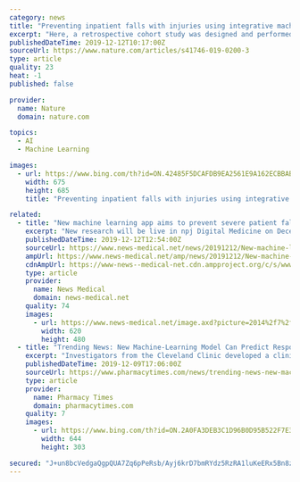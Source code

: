 ```yaml
---
category: news
title: "Preventing inpatient falls with injuries using integrative machine learning prediction: a cohort study"
excerpt: "Here, a retrospective cohort study was designed and performed to predict the severity of inpatient falls, based on a machine learning classifier integrating multi-view ensemble learning and model-based missing data imputation method. As input, over two thousand inpatient fall patients’ demographic characteristics, diagnoses, procedural data ..."
publishedDateTime: 2019-12-12T10:17:00Z
sourceUrl: https://www.nature.com/articles/s41746-019-0200-3
type: article
quality: 23
heat: -1
published: false

provider:
  name: Nature
  domain: nature.com

topics:
  - AI
  - Machine Learning

images:
  - url: https://www.bing.com/th?id=ON.42485F5DCAFDB9EA2561E9A162ECBBAB
    width: 675
    height: 685
    title: "Preventing inpatient falls with injuries using integrative machine learning prediction: a cohort study"

related:
  - title: "New machine learning app aims to prevent severe patient falls"
    excerpt: "New research will be live in npj Digital Medicine on December 12, 2019, that will feature a machine learning app aimed at preventing patients from severe fall-related injuries and deaths. This AI technology was developed by Houston Methodist and tested over an eight-month period to help address the growing concern of severe patient falls with ..."
    publishedDateTime: 2019-12-12T12:54:00Z
    sourceUrl: https://www.news-medical.net/news/20191212/New-machine-learning-app-aims-to-prevent-severe-patient-falls.aspx
    ampUrl: https://www.news-medical.net/amp/news/20191212/New-machine-learning-app-aims-to-prevent-severe-patient-falls.aspx
    cdnAmpUrl: https://www-news--medical-net.cdn.ampproject.org/c/s/www.news-medical.net/amp/news/20191212/New-machine-learning-app-aims-to-prevent-severe-patient-falls.aspx
    type: article
    provider:
      name: News Medical
      domain: news-medical.net
    quality: 74
    images:
      - url: https://www.news-medical.net/image.axd?picture=2014%2f7%2fHospital-620x480.jpg
        width: 620
        height: 480
  - title: "Trending News: New Machine-Learning Model Can Predict Response in Patients with Myelodysplastic Syndrome"
    excerpt: "Investigators from the Cleveland Clinic developed a clinical artificial intelligence model to predict response and resistance to hypomethylating agents after 90 days of initiating therapy. After promising trial results, investigators believe that the model can be used to develop novel trial design as well as to decide whether a patient who was ..."
    publishedDateTime: 2019-12-09T17:06:00Z
    sourceUrl: https://www.pharmacytimes.com/news/trending-news-new-machine-learning-model-can-predict-response-in-patients-with-myelodysplastic-syndrome
    type: article
    provider:
      name: Pharmacy Times
      domain: pharmacytimes.com
    quality: 7
    images:
      - url: https://www.bing.com/th?id=ON.2A0FA3DEB3C1D96B0D95B522F7E3F08F
        width: 644
        height: 303

secured: "J+un8bcVedgaQgpQUA7Zq6pPeRsb/Ayj6krD7bmRYdz5RzRA1luKeERx5Bn8ze5JY848FwLkOqr6jXA/ze431qkTXtZg3HWVK+jJAaWPAEqGp8OuEgqsdEtKuVBQiEj2f/sg6ot5fy08zoThpOuxJY4TbktJeaaZibeBoqy6HPO8/hQPn9PrhXSunAspx4P15epzFyw4Yc0rSIaelFyWr1BejvbtP2Z1J/pQHJs3govm64NcV0diY1/PyX1WO5eHxpkRtui9z0rTf6+cloUBFQ==;M60MHdVPOc1M/fqyLpXPIg=="
---
```


